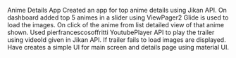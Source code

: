 Anime Details App
Created an app for top anime details using Jikan API. On dashboard added top 5 animes in a slider using ViewPager2
Glide is used to load the images.
On click of the anime from list detailed view of that anime shown. 
Used pierfrancescosoffritti YoutubePlayer API to play the trailer using videoId given in Jikan API. If trailer fails to load images are displayed.
Have creates a simple UI for main screen and details page using material UI.
